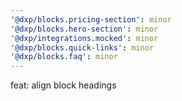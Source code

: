 ```yaml
---
'@dxp/blocks.pricing-section': minor
'@dxp/blocks.hero-section': minor
'@dxp/integrations.mocked': minor
'@dxp/blocks.quick-links': minor
'@dxp/blocks.faq': minor
---
```


feat: align block headings
